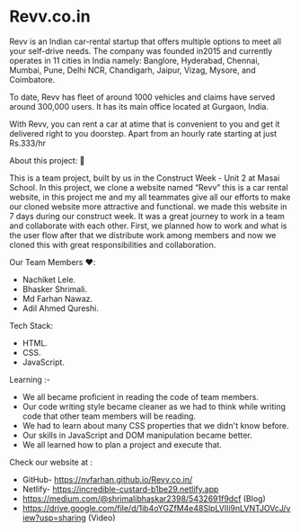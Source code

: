 # Revv.co.in

Revv is an Indian car-rental startup that offers multiple options to meet all your self-drive needs. The company was founded in2015 and currently operates in 11 cities in India namely: Banglore, Hyderabad, Chennai, Mumbai, Pune, Delhi NCR, Chandigarh, Jaipur, Vizag, Mysore, and Coimbatore.

To date, Revv has fleet of around 1000 vehicles and claims have served around 300,000 users. It has its main office located at Gurgaon, India.

With Revv, you can rent a car at atime that is convenient to you and get it delivered right to you doorstep. Apart from an hourly rate starting at just Rs.333/hr

About this project: 🙌

This is a team project, built by us in the Construct Week - Unit 2 at Masai School.
In this project, we clone a website named “Revv” this is a car rental website, in this project me and my all teammates give all our efforts to make our cloned website more attractive and functional. we made this website in 7 days during our construct week. It was a great journey to work in a team and collaborate with each other. First, we planned how to work and what is the user flow after that we distribute work among members and now we cloned this with great responsibilities and collaboration.

 Our Team Members ❤️:
 * Nachiket Lele.
 * Bhasker Shrimali.
 * Md Farhan Nawaz.
 * Adil Ahmed Qureshi.

 Tech Stack:
 * HTML.
 * CSS.
 * JavaScript.

 Learning :-
 * We all became proficient in reading the code of team members.
 * Our code writing style became cleaner as we had to think while writing code that other team members will be reading.
 * We had to learn about many CSS properties that we didn't know before.
 * Our skills in JavaScript and DOM manipulation became better.
 * We all learned how to plan a project and execute that.

 Check our website at :
 * GitHub- https://nvfarhan.github.io/Revv.co.in/
 * Netlify- https://incredible-custard-b1be29.netlify.app
 * https://medium.com/@shrimalibhaskar2398/5432691f9dcf (Blog)
 * https://drive.google.com/file/d/1ib4oYGZfM4e48SlpLVlIi9nLVNTJOVcJ/view?usp=sharing (Video)

